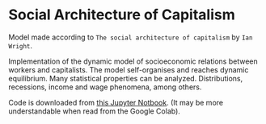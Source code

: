 # Social Architecture of Capitalism

Model made according to `The social architecture of capitalism` by `Ian Wright`.

Implementation of the dynamic model of socioeconomic relations between workers and capitalists. The model self-organises and reaches dynamic equilibrium. Many statistical properties can be analyzed. Distributions, recessions, income and wage phenomena, among others.

Code is downloaded from [this Jupyter Notbook](https://colab.research.google.com/drive/1pzzOV_X9Yc3bMVMnXUtvgg5GrCc8HClV?usp=sharing). (It may be more understandable when read from the Google Colab).
